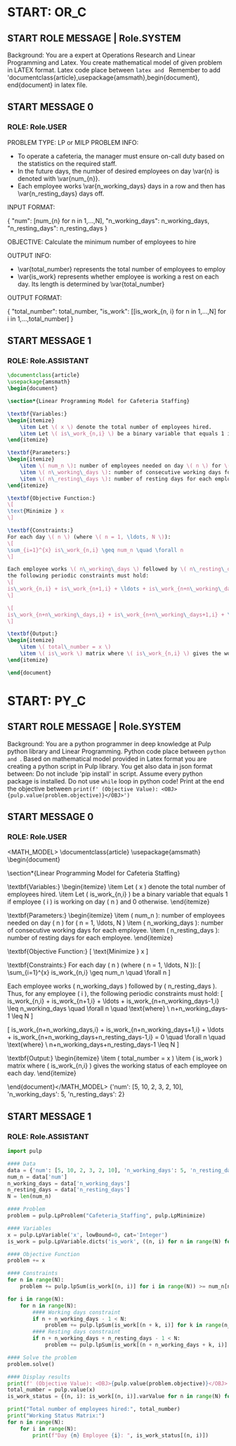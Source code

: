 # START: OR_C 
## START ROLE MESSAGE | Role.SYSTEM 
Background: You are a expert at Operations Research and Linear Programming and Latex. You create mathematical model of given problem in LATEX format. Latex code place between ```latex and ``` Remember to add 'documentclass{article},usepackage{amsmath},begin{document}, end{document} in latex file. 
## START MESSAGE 0 
### ROLE: Role.USER
<DESCRIPTION>
PROBLEM TYPE: LP or MILP
PROBLEM INFO:

- To operate a cafeteria, the manager must ensure on-call duty based on the statistics on the required staff. 
- In the future days, the number of desired employees on day \var{n} is denoted with \var{num_{n}}.
- Each employee works \var{n_working_days} days in a row and then has \var{n_resting_days} days off.

INPUT FORMAT:

{
	"num": [num_{n} for n in 1,...,N],
	"n_working_days": n_working_days,
	"n_resting_days": n_resting_days
}


OBJECTIVE: Calculate the minimum number of employees to hire

OUTPUT INFO:

- \var{total_number} represents the total number of employees to employ
- \var{is_work} represents whether employee is working a rest on each day. Its length is determined by \var{total_number}

OUTPUT FORMAT:

{
	"total_number": total_number,
	"is_work": [[is_work_{n, i} for n in 1,...,N] for i in 1,...,total_number]
}
</DESCRIPTION>


## START MESSAGE 1 
### ROLE: Role.ASSISTANT
```latex
\documentclass{article}
\usepackage{amsmath}
\begin{document}

\section*{Linear Programming Model for Cafeteria Staffing}

\textbf{Variables:}
\begin{itemize}
    \item Let \( x \) denote the total number of employees hired.
    \item Let \( is\_work_{n,i} \) be a binary variable that equals 1 if employee \( i \) is working on day \( n \) and 0 otherwise.
\end{itemize}

\textbf{Parameters:}
\begin{itemize}
    \item \( num_n \): number of employees needed on day \( n \) for \( n = 1, \ldots, N \)
    \item \( n\_working\_days \): number of consecutive working days for each employee.
    \item \( n\_resting\_days \): number of resting days for each employee.
\end{itemize}

\textbf{Objective Function:}
\[
\text{Minimize } x
\]

\textbf{Constraints:}
For each day \( n \) (where \( n = 1, \ldots, N \)):
\[
\sum_{i=1}^{x} is\_work_{n,i} \geq num_n \quad \forall n
\]

Each employee works \( n\_working\_days \) followed by \( n\_resting\_days \). Thus, for any employee \( i \),
the following periodic constraints must hold:
\[
is\_work_{n,i} + is\_work_{n+1,i} + \ldots + is\_work_{n+n\_working\_days-1,i} \leq n\_working\_days \quad \forall n \quad \text{where} \ n+n\_working\_days-1 \leq N 
\]

\[
is\_work_{n+n\_working\_days,i} + is\_work_{n+n\_working\_days+1,i} + \ldots + is\_work_{n+n\_working\_days+n\_resting\_days-1,i} = 0 \quad \forall n \quad \text{where} \ n+n\_working\_days+n\_resting\_days-1 \leq N 
\]

\textbf{Output:}
\begin{itemize}
    \item \( total\_number = x \)
    \item \( is\_work \) matrix where \( is\_work_{n,i} \) gives the working status of each employee on each day.
\end{itemize}

\end{document}
```

# START: PY_C 
## START ROLE MESSAGE | Role.SYSTEM 
Background: You are a python programmer in deep knowledge at Pulp python library and Linear Programming. Python code place between ```python and ```. Based on mathematical model provided in Latex format you are creating a python script in Pulp library. You get also data in json format between: <DATA></DATA> Do not include 'pip install' in script. Assume every python package is installed. Do not use `while` loop in python code! Print at the end the objective between <OBJ></OBJ> `print(f' (Objective Value): <OBJ>{pulp.value(problem.objective)}</OBJ>')` 
## START MESSAGE 0 
### ROLE: Role.USER
<MATH_MODEL>
\documentclass{article}
\usepackage{amsmath}
\begin{document}

\section*{Linear Programming Model for Cafeteria Staffing}

\textbf{Variables:}
\begin{itemize}
    \item Let \( x \) denote the total number of employees hired.
    \item Let \( is\_work_{n,i} \) be a binary variable that equals 1 if employee \( i \) is working on day \( n \) and 0 otherwise.
\end{itemize}

\textbf{Parameters:}
\begin{itemize}
    \item \( num_n \): number of employees needed on day \( n \) for \( n = 1, \ldots, N \)
    \item \( n\_working\_days \): number of consecutive working days for each employee.
    \item \( n\_resting\_days \): number of resting days for each employee.
\end{itemize}

\textbf{Objective Function:}
\[
\text{Minimize } x
\]

\textbf{Constraints:}
For each day \( n \) (where \( n = 1, \ldots, N \)):
\[
\sum_{i=1}^{x} is\_work_{n,i} \geq num_n \quad \forall n
\]

Each employee works \( n\_working\_days \) followed by \( n\_resting\_days \). Thus, for any employee \( i \),
the following periodic constraints must hold:
\[
is\_work_{n,i} + is\_work_{n+1,i} + \ldots + is\_work_{n+n\_working\_days-1,i} \leq n\_working\_days \quad \forall n \quad \text{where} \ n+n\_working\_days-1 \leq N 
\]

\[
is\_work_{n+n\_working\_days,i} + is\_work_{n+n\_working\_days+1,i} + \ldots + is\_work_{n+n\_working\_days+n\_resting\_days-1,i} = 0 \quad \forall n \quad \text{where} \ n+n\_working\_days+n\_resting\_days-1 \leq N 
\]

\textbf{Output:}
\begin{itemize}
    \item \( total\_number = x \)
    \item \( is\_work \) matrix where \( is\_work_{n,i} \) gives the working status of each employee on each day.
\end{itemize}

\end{document}</MATH_MODEL>
<DATA>
{'num': [5, 10, 2, 3, 2, 10], 'n_working_days': 5, 'n_resting_days': 2}</DATA>


## START MESSAGE 1 
### ROLE: Role.ASSISTANT
```python
import pulp

#### Data
data = {'num': [5, 10, 2, 3, 2, 10], 'n_working_days': 5, 'n_resting_days': 2}
num_n = data['num']
n_working_days = data['n_working_days']
n_resting_days = data['n_resting_days']
N = len(num_n)

#### Problem
problem = pulp.LpProblem("Cafeteria_Staffing", pulp.LpMinimize)

#### Variables
x = pulp.LpVariable('x', lowBound=0, cat='Integer')
is_work = pulp.LpVariable.dicts('is_work', ((n, i) for n in range(N) for i in range(N)), cat='Binary')

#### Objective Function
problem += x

#### Constraints
for n in range(N):
    problem += pulp.lpSum(is_work[(n, i)] for i in range(N)) >= num_n[n]

for i in range(N):
    for n in range(N):
        #### Working days constraint
        if n + n_working_days - 1 < N:
            problem += pulp.lpSum(is_work[(n + k, i)] for k in range(n_working_days)) <= n_working_days
        #### Resting days constraint
        if n + n_working_days + n_resting_days - 1 < N:
            problem += pulp.lpSum(is_work[(n + n_working_days + k, i)] for k in range(n_resting_days)) == 0

#### Solve the problem
problem.solve()

#### Display results
print(f' (Objective Value): <OBJ>{pulp.value(problem.objective)}</OBJ>')
total_number = pulp.value(x)
is_work_status = {(n, i): is_work[(n, i)].varValue for n in range(N) for i in range(N)}

print("Total number of employees hired:", total_number)
print("Working Status Matrix:")
for n in range(N):
    for i in range(N):
        print(f"Day {n} Employee {i}: ", is_work_status[(n, i)])
```


